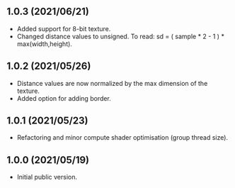 1.0.3 (2021/06/21)
------------------

* Added support for 8-bit texture.
* Changed distance values to unsigned. To read: sd = ( sample * 2 - 1 ) * max(width,height).


1.0.2 (2021/05/26)
------------------

* Distance values are now normalized by the max dimension of the texture.
* Added option for adding border.


1.0.1 (2021/05/23)
------------------

* Refactoring and minor compute shader optimisation (group thread size).


1.0.0 (2021/05/19)
------------------

* Initial public version.

